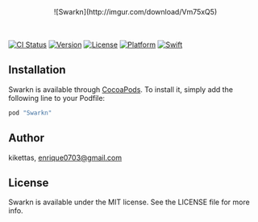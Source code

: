 <center>![Swarkn](http://imgur.com/download/Vm75xQ5)</center>

<br></br>
[![CI Status](http://img.shields.io/travis/kikettas/Swarkn.svg?style=flat)](https://travis-ci.org/kikettas/Swarkn)
[![Version](https://img.shields.io/cocoapods/v/Swarkn.svg?style=flat)](http://cocoapods.org/pods/Swarkn)
[![License](https://img.shields.io/cocoapods/l/Swarkn.svg?style=flat)](http://cocoapods.org/pods/Swarkn)
[![Platform](https://img.shields.io/cocoapods/p/Swarkn.svg?style=flat)](http://cocoapods.org/pods/Swarkn)
[![Swift](https://img.shields.io/cocoapods/p/Swarkn.svg?style=flat)](http://cocoapods.org/pods/Swarkn)


## Installation

Swarkn is available through [CocoaPods](http://cocoapods.org). To install
it, simply add the following line to your Podfile:

```ruby
pod "Swarkn"
```

## Author

kikettas, enrique0703@gmail.com

## License

Swarkn is available under the MIT license. See the LICENSE file for more info.
